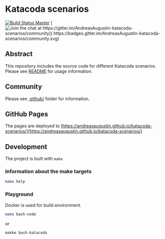 # Katacoda scenarios

[![Build Status Master](https://travis-ci.com/AndreasAugustin/katacoda-scenarios.svg?branch=master)](
    https://travis-ci.com/AndreasAugustin/katacoda-scenarios)
[![Join the chat at https://gitter.im/AndreasAugustin-katacoda-scenarios/community](
    https://badges.gitter.im/AndreasAugustin-katacoda-scenarios/community.svg)](
        https://gitter.im/AndreasAugustin-katacoda-scenarios/community?utm_source=badge&utm_medium=badge&utm_campaign=pr-badge&utm_content=badge)

## Abstract

This repository includes the source code for different Katacoda scenarios.
Please see [README](doc/README.md) for usage information.

## Community

Please see [.github/](.github/) folder for information.

## GitHub Pages

The pages are deployed to [https://andreasaugustin.github.io/katacoda-scenarios/](https://andreasaugustin.github.io/katacoda-scenarios/)

## Development

The project is built with `make`

### Information about the make targets

```bash
make help
```

### Playground

Docker is used for build environment.

```bash
make bash-node
```

or

```bash
makke bash-katacoda
```
